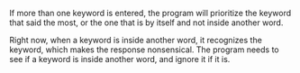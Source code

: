 If more than one keyword is entered, the program will prioritize the keyword that said the most, or the one that is by itself and not inside another word.

Right now, when a keyword is inside another word, it recognizes the keyword, which makes the response nonsensical. The program needs to see if a keyword is inside another word, and ignore it if it is.
